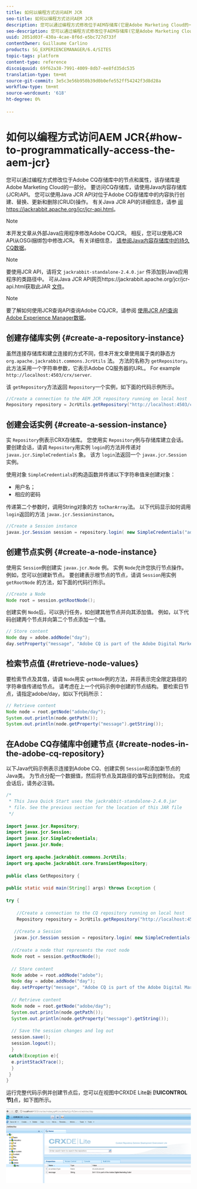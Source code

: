 ```yaml
---
title: 如何以编程方式访问AEM JCR
seo-title: 如何以编程方式访问AEM JCR
description: 您可以通过编程方式修改位于AEM存储库(它是Adobe Marketing Cloud的一部分)中的节点和属性
seo-description: 您可以通过编程方式修改位于AEM存储库(它是Adobe Marketing Cloud的一部分)中的节点和属性
uuid: 2051d03f-430a-4cae-8f6d-e5bc727d733f
contentOwner: Guillaume Carlino
products: SG_EXPERIENCEMANAGER/6.4/SITES
topic-tags: platform
content-type: reference
discoiquuid: 69f62a38-7991-4009-8db7-ee8fd35dc535
translation-type: tm+mt
source-git-commit: 3e5c3e56b950b39d0b0efe552ff54242f3d8d28a
workflow-type: tm+mt
source-wordcount: '618'
ht-degree: 0%

---
```



# 如何以编程方式访问AEM JCR{#how-to-programmatically-access-the-aem-jcr}

您可以通过编程方式修改位于Adobe CQ存储库中的节点和属性，该存储库是Adobe Marketing Cloud的一部分。 要访问CQ存储库，请使用Java内容存储库(JCR)API。 您可以使用Java JCR API对位于Adobe CQ存储库中的内容执行创建、替换、更新和删除(CRUD)操作。 有关Java JCR API的详细信息，请参 [阅https://jackrabbit.apache.org/jcr/jcr-api.html](https://jackrabbit.apache.org/jcr/jcr-api.html)。

>[!NOTE]
>
>本开发文章从外部Java应用程序修改Adobe CQJCR。 相反，您可以使用JCR API从OSGi捆绑包中修改JCR。 有关详细信息， [请参阅Java内容存储库中的持久CQ数据](https://helpx.adobe.com/experience-manager/using/persisting-cq-data-java-content1.html)。

>[!NOTE]
>
>要使用JCR API，请将文 `jackrabbit-standalone-2.4.0.jar` 件添加到Java应用程序的类路径中。 可从Java JCR API网页https://jackrabbit.apache.org/jcr/jcr-api.html获取此JAR [文件](https://jackrabbit.apache.org/jcr/jcr-api.html)。

>[!NOTE]
>
>要了解如何使用JCR查询API查询Adobe CQJCR，请参阅 [使用JCR API查询Adobe Experience Manager数据](https://helpx.adobe.com/experience-manager/using/querying-experience-manager-data-using1.html)。

## 创建存储库实例 {#create-a-repository-instance}

虽然连接存储库和建立连接的方式不同，但本开发文章使用属于类的静态方 `org.apache.jackrabbit.commons.JcrUtils` 法。 方法的名称为 `getRepository`。 此方法采用一个字符串参数，它表示Adobe CQ服务器的URL。 For example `http://localhost:4503/crx/server`.

该 `getRepository`方法返回 `Repository`一个实例，如下面的代码示例所示。

```java
//Create a connection to the AEM JCR repository running on local host
Repository repository = JcrUtils.getRepository("http://localhost:4503/crx/server");
```

## 创建会话实例 {#create-a-session-instance}

实 `Repository`例表示CRX存储库。 您使用实 `Repository`例与存储库建立会话。 要创建会话，请调 `Repository`用实例 `login`的方法并传递对 `javax.jcr.SimpleCredentials` 象。 该方 `login`法返回一个 `javax.jcr.Session` 实例。

使用对象 `SimpleCredentials`的构造函数并传递以下字符串值来创建对象：

* 用户名；
* 相应的密码

传递第二个参数时，调用String对象的方 `toCharArray`法。 以下代码显示如何调用 `login`返回的方法 `javax.jcr.Sessioninstance`。

```java
//Create a Session instance
javax.jcr.Session session = repository.login( new SimpleCredentials("admin", "admin".toCharArray()));
```

## 创建节点实例 {#create-a-node-instance}

使用实 `Session`例创建实 `javax.jcr.Node` 例。 实例 `Node`允许您执行节点操作。 例如，您可以创建新节点。 要创建表示根节点的节点，请调 `Session`用实例 `getRootNode` 的方法，如下面的代码行所示。

```java
//Create a Node
Node root = session.getRootNode();
```

创建实例 `Node`后，可以执行任务，如创建其他节点并向其添加值。 例如，以下代码创建两个节点并向第二个节点添加一个值。

```java
// Store content 
Node day = adobe.addNode("day");
day.setProperty("message", "Adobe CQ is part of the Adobe Digital Marketing Suite!");
```

## 检索节点值 {#retrieve-node-values}

要检索节点及其值，请调 `Node`用实 `getNode`例的方法，并将表示完全限定路径的字符串值传递给节点。 请考虑在上一个代码示例中创建的节点结构。 要检索日节点，请指定adobe/day，如以下代码所示：

```java
// Retrieve content
Node node = root.getNode("adobe/day");
System.out.println(node.getPath());
System.out.println(node.getProperty("message").getString());
```

## 在Adobe CQ存储库中创建节点 {#create-nodes-in-the-adobe-cq-repository}

以下Java代码示例表示连接到Adobe CQ、创建实例 `Session`和添加新节点的Java类。 为节点分配一个数据值，然后将节点及其路径的值写出到控制台。 完成会话后，请务必注销。

```java
/*
 * This Java Quick Start uses the jackrabbit-standalone-2.4.0.jar
 * file. See the previous section for the location of this JAR file
 */
 
import javax.jcr.Repository; 
import javax.jcr.Session; 
import javax.jcr.SimpleCredentials; 
import javax.jcr.Node; 
 
import org.apache.jackrabbit.commons.JcrUtils;
import org.apache.jackrabbit.core.TransientRepository;

public class GetRepository {

public static void main(String[] args) throws Exception { 
 
try { 
 
    //Create a connection to the CQ repository running on local host 
    Repository repository = JcrUtils.getRepository("http://localhost:4503/crx/server");
   
   //Create a Session
   javax.jcr.Session session = repository.login( new SimpleCredentials("admin", "admin".toCharArray())); 
 
  //Create a node that represents the root node
  Node root = session.getRootNode(); 
 
  // Store content 
  Node adobe = root.addNode("adobe"); 
  Node day = adobe.addNode("day"); 
  day.setProperty("message", "Adobe CQ is part of the Adobe Digital Marketing Suite!");

  // Retrieve content 
  Node node = root.getNode("adobe/day"); 
  System.out.println(node.getPath()); 
  System.out.println(node.getProperty("message").getString()); 
 
  // Save the session changes and log out
  session.save(); 
  session.logout();
  }
 catch(Exception e){
  e.printStackTrace();
  }
 } 
}
```

运行完整代码示例并创建节点后，您可以在视图中CRXDE Lite新 **[!UICONTROL 节]**&#x200B;点，如下图所示。

![chlimage_1-68](assets/chlimage_1-68.png)

